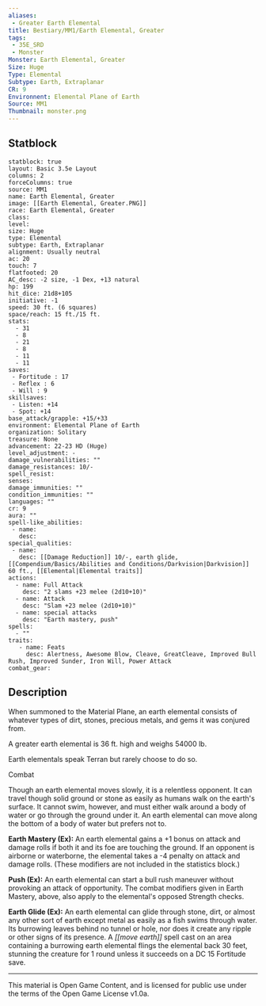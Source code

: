 ```yaml
---
aliases:
 - Greater Earth Elemental
title: Bestiary/MM1/Earth Elemental, Greater
tags: 
 - 35E_SRD
 - Monster
Monster: Earth Elemental, Greater
Size: Huge
Type: Elemental
Subtype: Earth, Extraplanar
CR: 9
Environnent: Elemental Plane of Earth
Source: MM1
Thumbnail: monster.png
---
```


## Statblock

```statblock
statblock: true
layout: Basic 3.5e Layout
columns: 2
forceColumns: true
source: MM1 
name: Earth Elemental, Greater
image: [[Earth Elemental, Greater.PNG]]
race: Earth Elemental, Greater
class: 
level: 
size: Huge
type: Elemental
subtype: Earth, Extraplanar
alignment: Usually neutral
ac: 20
touch: 7
flatfooted: 20
AC_desc: -2 size, -1 Dex, +13 natural
hp: 199
hit_dice: 21d8+105
initiative: -1
speed: 30 ft. (6 squares)
space/reach: 15 ft./15 ft.
stats:
  - 31
  - 8
  - 21
  - 8
  - 11
  - 11
saves:
 - Fortitude : 17
 - Reflex : 6
 - Will : 9
skillsaves:
 - Listen: +14
 - Spot: +14
base_attack/grapple: +15/+33
environment: Elemental Plane of Earth
organization: Solitary
treasure: None
advancement: 22-23 HD (Huge)
level_adjustment: -
damage_vulnerabilities: ""
damage_resistances: 10/-
spell_resist: 
senses: 
damage_immunities: ""
condition_immunities: ""
languages: ""
cr: 9
aura: ""
spell-like_abilities:
 - name: 
   desc: 
special_qualities:
 - name:
   desc: [[Damage Reduction]] 10/-, earth glide, [[Compendium/Basics/Abilities and Conditions/Darkvision|Darkvision]] 60 ft., [[Elemental|Elemental traits]]
actions:
  - name: Full Attack
    desc: "2 slams +23 melee (2d10+10)"
  - name: Attack
    desc: "Slam +23 melee (2d10+10)"
  - name: special attacks
    desc: "Earth mastery, push"
spells:
  - ""
traits:
   - name: Feats
     desc: Alertness, Awesome Blow, Cleave, GreatCleave, Improved Bull Rush, Improved Sunder, Iron Will, Power Attack
combat_gear:  
```

## Description



When summoned to the Material Plane, an earth elemental consists of whatever types of dirt, stones, precious metals, and gems it was conjured from.

A greater earth elemental is 36 ft. high and weighs 54000 lb.

Earth elementals speak Terran but rarely choose to do so.

Combat

Though an earth elemental moves slowly, it is a relentless opponent. It can travel though solid ground or stone as easily as humans walk on the earth's surface. It cannot swim, however, and must either walk around a body of water or go through the ground under it. An earth elemental can move along the bottom of a body of water but prefers not to.


**Earth Mastery (Ex):** An earth elemental gains a +1 bonus on attack and damage rolls if both it and its foe are touching the ground. If an opponent is airborne or waterborne, the elemental takes a -4 penalty on attack and damage rolls. (These modifiers are not included in the statistics block.)


**Push (Ex):** An earth elemental can start a bull rush maneuver without provoking an attack of opportunity. The combat modifiers given in Earth Mastery, above, also apply to the elemental's opposed Strength checks.


**Earth Glide (Ex):** An earth elemental can glide through stone, dirt, or almost any other sort of earth except metal as easily as a fish swims through water. Its burrowing leaves behind no tunnel or hole, nor does it create any ripple or other signs of its presence. A *[[move earth]]* spell cast on an area containing a burrowing earth elemental flings the elemental back 30 feet, stunning the creature for 1 round unless it succeeds on a DC 15 Fortitude save.

---

This material is Open Game Content, and is licensed for public use under the terms of the Open Game License v1.0a.
